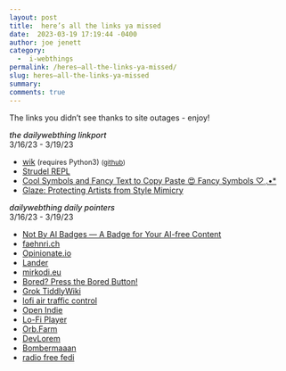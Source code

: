 ```yaml
---
layout: post
title:  here’s all the links ya missed
date:  2023-03-19 17:19:44 -0400
author: joe jenett
category:
  -  i-webthings
permalink: /heres–all-the-links-ya-missed/
slug: heres–all-the-links-ya-missed
summary: 
comments: true
---
```

<p>The links you didn’t see thanks to site outages - enjoy!</p>
<p><span style="font-style:italic;font-weight:500;">the dailywebthing linkport</span><br>3/16/23 - 3/19/23</p>
<ul>
<li><a title="wik · PyPI - command based wiki" href="https://pypi.org/project/wik/">wik</a> <span style="font-size: .9em;">(requires Python3)</span> <small>(<a href="https://github.com/yashsinghcodes/wik">github</a>)</small></li>
<li><a title="Strudel REPL - live coding platform to write dynamic music pieces in the browser" href="https://strudel.tidalcycles.org/">Strudel REPL</a></li>
<li><a title="Cool Symbols and Fancy Text to Copy Paste 😍 Fancy Symbols ♡¸.•* " href="https://fancysymbol.com/">Cool Symbols and Fancy Text to Copy Paste 😍 Fancy Symbols ♡¸.•* </a></li>
<li><a title="Glaze: Protecting Artists from Style Mimicry" href="https://glaze.cs.uchicago.edu/index.html">Glaze: Protecting Artists from Style Mimicry</a></li>
</ul>
<p><span style="font-style:italic;font-weight:500;">dailywebthing daily pointers</span><br>3/16/23 - 3/19/23</p>
<ul>
<li><a title="Not By AI Badges — A Badge for Your AI-free Content" href="https://notbyai.fyi/">Not By AI Badges — A Badge for Your AI-free Content</a></li>
<li><a title="faehnri.ch" href="https://faehnri.ch/">faehnri.ch</a></li>
<li><a title="Opinionate.io" href="https://opinionate.io/">Opinionate.io</a></li>
<li><a title="Lander" href="https://ehmorris.com/lander/">Lander</a></li>
<li><a title="~" href="https://www.mirkodi.eu/">mirkodi.eu</a></li>
<li><a title="Bored? Press the Bored Button!" href="https://www.boredbutton.com/">Bored? Press the Bored Button!</a></li>
<li><a title="Grok TiddlyWiki — Build a deep, lasting understanding of TiddlyWiki" href="https://groktiddlywiki.com/read/">Grok TiddlyWiki</a></li>
<li><a title="lofi air traffic control" href="https://www.lofiatc.com/">lofi air traffic control</a></li>
<li><a title="Open Indie" href="https://blog.erlend.sh/">Open Indie</a></li>
<li><a title="Lo-Fi Player" href="https://magenta.github.io/lofi-player/">Lo-Fi Player</a></li>
<li><a title="Orb.Farm" href="https://orb.farm/">Orb.Farm</a></li>
<li><a title="DevLorem" href="https://devlorem.kovah.de/">DevLorem</a></li>
<li><a title="Bombermaaan" href="https://bombermaaan.netlify.app/">Bombermaaan</a></li>
<li><a title="radio free fedi - sounds from the fediverse to the universe" href="https://radiofreefedi.net/">radio free fedi</a></li>
</ul>

<a href="https://brid.gy/publish/mastodon"></a>